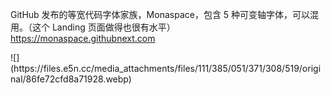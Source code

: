 <p>GitHub 发布的等宽代码字体家族，Monaspace，包含 5 种可变轴字体，可以混用。（这个 Landing 页面做得也很有水平）<br><a href="https://monaspace.githubnext.com" target="_blank" rel="nofollow noopener" translate="no"><span class="invisible">https://</span><span class="">monaspace.githubnext.com</span><span class="invisible"></span></a></p>
![](https://files.e5n.cc/media_attachments/files/111/385/051/371/308/519/original/86fe72cfd8a71928.webp)